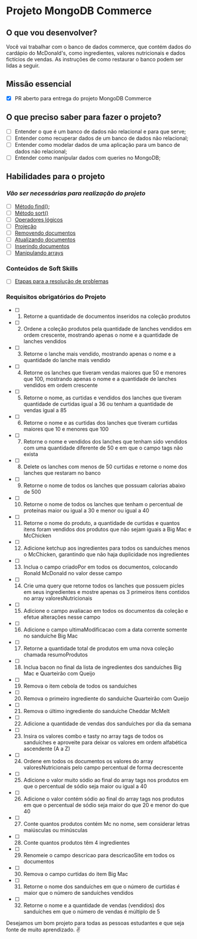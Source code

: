 # Projeto MongoDB Commerce

## O que vou desenvolver?

Você vai trabalhar com o banco de dados commerce, que contém dados do cardápio do McDonald's, como ingredientes, valores nutricionais e dados fictícios de vendas. As instruções de como restaurar o banco podem ser lidas a seguir.

## Missão essencial

- [X] PR aberto para entrega do projeto MongoDB Commerce

## O que preciso saber para fazer o projeto?

- [ ] Entender o que é um banco de dados não relacional e para que serve;
- [ ] Entender como recuperar dados de um banco de dados não relacional;
- [ ] Entender como modelar dados de uma aplicação para um banco de dados não relacional;
- [ ] Entender como manipular dados com queries no MongoDB;

## Habilidades para o projeto

### _Vão ser necessárias para realização do projeto_

- [ ] [Método find()](https://app.betrybe.com/learn/course/5e938f69-6e32-43b3-9685-c936530fd326/module/94d0e996-1827-4fbc-bc24-c99fb592925b/section/d2b16462-a889-47fc-aa04-92517825b186/day/da82d65f-2261-4bcb-87bb-71e6a7e565f5/lesson/c3dfe5a7-5fe5-4df9-9501-127c9f2b4b34);
- [ ] [Método sort()](https://app.betrybe.com/learn/course/5e938f69-6e32-43b3-9685-c936530fd326/module/94d0e996-1827-4fbc-bc24-c99fb592925b/section/d2b16462-a889-47fc-aa04-92517825b186/day/8bcc6393-e0d4-4280-ae0a-ca6d53a96eef/lesson/fc82742c-b1c2-4b8f-b226-2953c0a1d109)
- [ ] [Operadores lógicos](https://app.betrybe.com/learn/course/5e938f69-6e32-43b3-9685-c936530fd326/module/94d0e996-1827-4fbc-bc24-c99fb592925b/section/d2b16462-a889-47fc-aa04-92517825b186/day/8bcc6393-e0d4-4280-ae0a-ca6d53a96eef/lesson/945793ba-5b1a-4af5-b790-a2036963055b)
- [ ] [Projeção](https://app.betrybe.com/learn/course/5e938f69-6e32-43b3-9685-c936530fd326/module/94d0e996-1827-4fbc-bc24-c99fb592925b/section/d2b16462-a889-47fc-aa04-92517825b186/day/da82d65f-2261-4bcb-87bb-71e6a7e565f5/lesson/5bc8a303-2680-4bd1-a5be-a7b219d31f90)
- [ ] [Removendo documentos](https://app.betrybe.com/learn/course/5e938f69-6e32-43b3-9685-c936530fd326/module/94d0e996-1827-4fbc-bc24-c99fb592925b/section/d2b16462-a889-47fc-aa04-92517825b186/day/8bcc6393-e0d4-4280-ae0a-ca6d53a96eef/lesson/6f230ca6-68b3-4c18-b035-e42b9b02550e)
- [ ] [Atualizando documentos](https://app.betrybe.com/learn/course/5e938f69-6e32-43b3-9685-c936530fd326/module/94d0e996-1827-4fbc-bc24-c99fb592925b/section/d2b16462-a889-47fc-aa04-92517825b186/day/7fd45d41-7194-4d41-85cb-fc82db294078/lesson/499eb84e-bb47-444e-80ed-f453c6b52424)
- [ ] [Inserindo documentos](https://app.betrybe.com/learn/course/5e938f69-6e32-43b3-9685-c936530fd326/module/94d0e996-1827-4fbc-bc24-c99fb592925b/section/d2b16462-a889-47fc-aa04-92517825b186/day/da82d65f-2261-4bcb-87bb-71e6a7e565f5/lesson/48de2bd8-c98b-46fb-85e4-0c96e9692481)
- [ ] [Manipulando arrays](https://app.betrybe.com/learn/course/5e938f69-6e32-43b3-9685-c936530fd326/module/94d0e996-1827-4fbc-bc24-c99fb592925b/section/d2b16462-a889-47fc-aa04-92517825b186/day/9aa9cc0e-6e53-4986-a5fe-7b93df92375f/lesson/0263b954-c3dc-4f18-a111-d79da386da80)

### Conteúdos de Soft Skills

- [ ] [Etapas para a resolução de problemas](https://app.betrybe.com/learn/course/5e938f69-6e32-43b3-9685-c936530fd326/module/2e0692c9-e226-4e95-860a-b4cad80e3c3c/section/ca43af3b-fb8e-4338-add8-b32b125846cc/day/8185b36f-bd81-4924-96df-1e1b0d4b7f98/lesson/4190858c-7fb8-4d1c-a04f-cb516a4cb3cd)

### Requisitos obrigatórios do Projeto

- [ ] 1. Retorne a quantidade de documentos inseridos na coleção produtos
- [ ] 2. Ordene a coleção produtos pela quantidade de lanches vendidos em ordem crescente, mostrando apenas o nome e a quantidade de lanches vendidos
- [ ] 3. Retorne o lanche mais vendido, mostrando apenas o nome e a quantidade do lanche mais vendido
- [ ] 4. Retorne os lanches que tiveram vendas maiores que 50 e menores que 100, mostrando apenas o nome e a quantidade de lanches vendidos em ordem crescente
- [ ] 5. Retorne o nome, as curtidas e vendidos dos lanches que tiveram quantidade de curtidas igual a 36 ou tenham a quantidade de vendas igual a 85
- [ ] 6. Retorne o nome e as curtidas dos lanches que tiveram curtidas maiores que 10 e menores que 100
- [ ] 7. Retorne o nome e vendidos dos lanches que tenham sido vendidos com uma quantidade diferente de 50 e em que o campo tags não exista
- [ ] 8. Delete os lanches com menos de 50 curtidas e retorne o nome dos lanches que restaram no banco
- [ ] 9. Retorne o nome de todos os lanches que possuam calorias abaixo de 500
- [ ] 10. Retorne o nome de todos os lanches que tenham o percentual de proteínas maior ou igual a 30 e menor ou igual a 40
- [ ] 11. Retorne o nome do produto, a quantidade de curtidas e quantos itens foram vendidos dos produtos que não sejam iguais a Big Mac e McChicken
- [ ] 12. Adicione ketchup aos ingredientes para todos os sanduíches menos o McChicken, garantindo que não haja duplicidade nos ingredientes
- [ ] 13. Inclua o campo criadoPor em todos os documentos, colocando Ronald McDonald no valor desse campo
- [ ] 14. Crie uma query que retorne todos os lanches que possuem picles em seus ingredientes e mostre apenas os 3 primeiros itens contidos no array valoresNutricionais
- [ ] 15. Adicione o campo avaliacao em todos os documentos da coleção e efetue alterações nesse campo
- [ ] 16. Adicione o campo ultimaModificacao com a data corrente somente no sanduíche Big Mac
- [ ] 17. Retorne a quantidade total de produtos em uma nova coleção chamada resumoProdutos
- [ ] 18. Inclua bacon no final da lista de ingredientes dos sanduíches Big Mac e Quarteirão com Queijo
- [ ] 19. Remova o item cebola de todos os sanduíches
- [ ] 20. Remova o primeiro ingrediente do sanduíche Quarteirão com Queijo
- [ ] 21. Remova o último ingrediente do sanduíche Cheddar McMelt
- [ ] 22. Adicione a quantidade de vendas dos sanduíches por dia da semana
- [ ] 23. Insira os valores combo e tasty no array tags de todos os sanduíches e aproveite para deixar os valores em ordem alfabética ascendente (A a Z)
- [ ] 24. Ordene em todos os documentos os valores do array valoresNutricionais pelo campo percentual de forma decrescente
- [ ] 25. Adicione o valor muito sódio ao final do array tags nos produtos em que o percentual de sódio seja maior ou igual a 40
- [ ] 26. Adicione o valor contém sódio ao final do array tags nos produtos em que o percentual de sódio seja maior do que 20 e menor do que 40
- [ ] 27. Conte quantos produtos contém Mc no nome, sem considerar letras maiúsculas ou minúsculas
- [ ] 28. Conte quantos produtos têm 4 ingredientes
- [ ] 29. Renomeie o campo descricao para descricaoSite em todos os documentos
- [ ] 30. Remova o campo curtidas do item Big Mac
- [ ] 31. Retorne o nome dos sanduíches em que o número de curtidas é maior que o número de sanduíches vendidos
- [ ] 32. Retorne o nome e a quantidade de vendas (vendidos) dos sanduíches em que o número de vendas é múltiplo de 5

Desejamos um bom projeto para todas as pessoas estudantes e que seja fonte de muito aprendizado. ✌️
